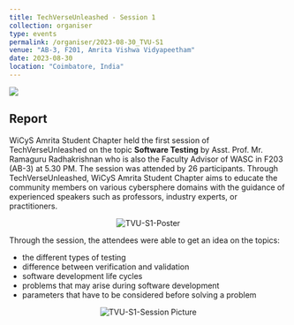 ```yaml
---
title: TechVerseUnleashed - Session 1
collection: organiser
type: events
permalink: /organiser/2023-08-30_TVU-S1
venue: "AB-3, F201, Amrita Vishwa Vidyapeetham"
date: 2023-08-30
location: "Coimbatore, India"
---
```


![](https://img.shields.io/badge/-Events-blue) 

## Report

WiCyS Amrita Student Chapter held the first session of TechVerseUnleashed on the topic **Software Testing** by 
Asst. Prof. Mr. Ramaguru Radhakrishnan who is also the Faculty Advisor of WASC in F203 (AB-3) at 5.30 PM.
The session was attended by 26 participants.
Through TechVerseUnleashed, WiCyS Amrita Student Chapter aims to educate the community members on various 
cybersphere domains with the guidance of experienced speakers such as professors, industry experts, or practitioners. 

<p align='center'>
<img src="../images/TVU-S1_2023_Poster.png" alt="TVU-S1-Poster" >
</p>

Through the session, the attendees were able to get an idea on the topics:
<ul>
  <li>the different types of testing </li>
  <li>difference between verification and validation </li>
  <li>software development life cycles </li>
  <li>problems that may arise during software development</li>
  <li>parameters that have to be considered before solving a problem </li>
</ul>

<p align='center'>
<img src="../images/TVU-S1_2023_SP.png" alt="TVU-S1-Session Picture" >
</p>
